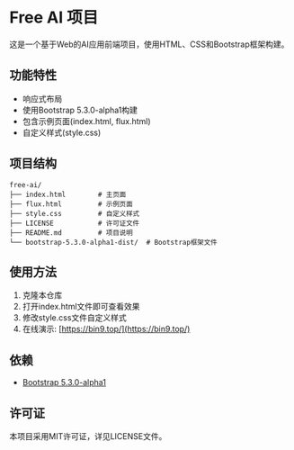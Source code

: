 # Free AI 项目

这是一个基于Web的AI应用前端项目，使用HTML、CSS和Bootstrap框架构建。

## 功能特性

- 响应式布局
- 使用Bootstrap 5.3.0-alpha1构建
- 包含示例页面(index.html, flux.html)
- 自定义样式(style.css)

## 项目结构

```
free-ai/
├── index.html        # 主页面
├── flux.html         # 示例页面
├── style.css         # 自定义样式
├── LICENSE           # 许可证文件
├── README.md         # 项目说明
└── bootstrap-5.3.0-alpha1-dist/  # Bootstrap框架文件
```

## 使用方法

1. 克隆本仓库
2. 打开index.html文件即可查看效果
3. 修改style.css文件自定义样式
4. 在线演示: [https://bin9.top/](https://bin9.top/)

## 依赖

- [Bootstrap 5.3.0-alpha1](https://getbootstrap.com/)

## 许可证

本项目采用MIT许可证，详见LICENSE文件。